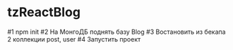 # tzReactBlog

#1 npm init
#2 На МонгоДБ поднять базу Blog
#3 Востановить из бекапа 2 коллекции post, user
#4 Запустить проект
